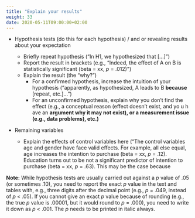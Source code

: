 ```yaml
---
title: "Explain your results"
weight: 33
date: 2020-05-11T09:00:00+02:00
---
```


* Hypothesis tests (do this for each hypothesis) / and or revealing results about your expectation
  * Briefly repeat hypothesis (“In H1, we hypothesized that […]”)
  * Report the result in brackets (e.g., “Indeed, the effect of A on B is statistically significant (beta = xx, *p* = .012)")
  * Explain the result (the “why?”)
      * For a confirmed hypothesis, increase the intuition of your hypothesis (“apparently, as hypothesized, A leads to B **because** [repeat,
      etc.]…”)
      * For an unconfirmed hypothesis, explain why you don’t find the effect (e.g., a conceptual reason (effect doesn’t exist, and yo u h ave an
      **argument why it may not exist), or a measurement issue (e.g., data problems), etc.)**

* Remaining variables
  * Explain the effects of control variables here (“The control variables age and gender have face valid effects. For example, all else equal, age increases the intention to purchase (beta = xx, *p* = .12). Education turns out to be not a significant predictor of intention to purchase (beta = xx, *p* = .63). This may be the case because

__Note:__ While hypothesis tests are usually carried out against a *p* value of .05 (or sometimes .10), you need to report the exact *p* value in the text and tables with, e.g., three digits after the decimal point (e.g., *p* = .049, instead of *p* < .05). If you cannot give an exact *p* value because of rounding (e.g., the true *p* value is .00001, but it would round to *p* = .000), you need to write it down as *p* < .001. The *p* needs to be printed in italic always.
